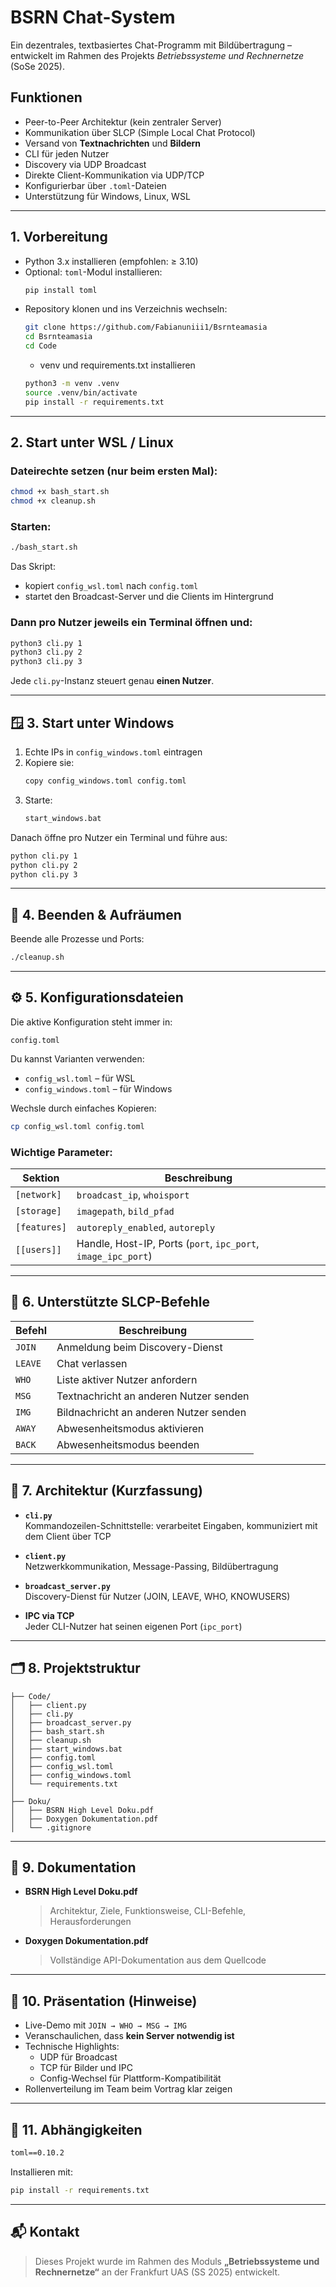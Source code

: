 #  BSRN Chat-System

Ein dezentrales, textbasiertes Chat-Programm mit Bildübertragung – entwickelt im Rahmen des Projekts *Betriebssysteme und Rechnernetze* (SoSe 2025).

##  Funktionen

- Peer-to-Peer Architektur (kein zentraler Server)
- Kommunikation über SLCP (Simple Local Chat Protocol)
- Versand von **Textnachrichten** und **Bildern**
- CLI für jeden Nutzer
- Discovery via UDP Broadcast
- Direkte Client-Kommunikation via UDP/TCP
- Konfigurierbar über `.toml`-Dateien
- Unterstützung für Windows, Linux, WSL

---

##  1. Vorbereitung

- Python 3.x installieren (empfohlen: ≥ 3.10)
- Optional: `toml`-Modul installieren:
  ```bash
  pip install toml
  ```
- Repository klonen und ins Verzeichnis wechseln:
  ```bash
  git clone https://github.com/Fabianuniii1/Bsrnteamasia
  cd Bsrnteamasia
  cd Code
  ```
  - venv und requirements.txt installieren
  ```bash
  python3 -m venv .venv
  source .venv/bin/activate
  pip install -r requirements.txt
  ```
---

## 2. Start unter WSL / Linux

### Dateirechte setzen (nur beim ersten Mal):

```bash
chmod +x bash_start.sh
chmod +x cleanup.sh
```

### Starten:

```bash
./bash_start.sh
```

Das Skript:
- kopiert `config_wsl.toml` nach `config.toml`
- startet den Broadcast-Server und die Clients im Hintergrund

### Dann pro Nutzer jeweils ein Terminal öffnen und:

```bash
python3 cli.py 1
python3 cli.py 2
python3 cli.py 3
```

Jede `cli.py`-Instanz steuert genau **einen Nutzer**.

---

## 🪟 3. Start unter Windows

1. Echte IPs in `config_windows.toml` eintragen
2. Kopiere sie:
   ```bash
   copy config_windows.toml config.toml
   ```
3. Starte:
   ```bash
   start_windows.bat
   ```

Danach öffne pro Nutzer ein Terminal und führe aus:

```bash
python cli.py 1
python cli.py 2
python cli.py 3
```

---

## 🧹 4. Beenden & Aufräumen

Beende alle Prozesse und Ports:

```bash
./cleanup.sh
```

---

## ⚙️ 5. Konfigurationsdateien

Die aktive Konfiguration steht immer in:

```plaintext
config.toml
```

Du kannst Varianten verwenden:

- `config_wsl.toml` – für WSL
- `config_windows.toml` – für Windows

Wechsle durch einfaches Kopieren:

```bash
cp config_wsl.toml config.toml
```

### Wichtige Parameter:

| Sektion     | Beschreibung                                           |
|-------------|--------------------------------------------------------|
| `[network]` | `broadcast_ip`, `whoisport`                            |
| `[storage]` | `imagepath`, `bild_pfad`                               |
| `[features]`| `autoreply_enabled`, `autoreply`                       |
| `[[users]]` | Handle, Host-IP, Ports (`port`, `ipc_port`, `image_ipc_port`) |

---

## 🧪 6. Unterstützte SLCP-Befehle

| Befehl     | Beschreibung                                     |
|------------|--------------------------------------------------|
| `JOIN`     | Anmeldung beim Discovery-Dienst                  |
| `LEAVE`    | Chat verlassen                                   |
| `WHO`      | Liste aktiver Nutzer anfordern                   |
| `MSG`      | Textnachricht an anderen Nutzer senden           |
| `IMG`      | Bildnachricht an anderen Nutzer senden           |
| `AWAY`     | Abwesenheitsmodus aktivieren                     |
| `BACK`     | Abwesenheitsmodus beenden                        |

---

## 🧠 7. Architektur (Kurzfassung)

- **`cli.py`**  
  Kommandozeilen-Schnittstelle: verarbeitet Eingaben, kommuniziert mit dem Client über TCP

- **`client.py`**  
  Netzwerkkommunikation, Message-Passing, Bildübertragung

- **`broadcast_server.py`**  
  Discovery-Dienst für Nutzer (JOIN, LEAVE, WHO, KNOWUSERS)

- **IPC via TCP**  
  Jeder CLI-Nutzer hat seinen eigenen Port (`ipc_port`)

---

## 🗂️ 8. Projektstruktur

```plaintext
├── Code/
│   ├── client.py
│   ├── cli.py
│   ├── broadcast_server.py
│   ├── bash_start.sh
│   ├── cleanup.sh
│   ├── start_windows.bat
│   ├── config.toml
│   ├── config_wsl.toml
│   ├── config_windows.toml
│   └── requirements.txt
│
├── Doku/
│   ├── BSRN High Level Doku.pdf
│   ├── Doxygen Dokumentation.pdf
│   └── .gitignore
```

---

## 📄 9. Dokumentation

- **BSRN High Level Doku.pdf**  
  > Architektur, Ziele, Funktionsweise, CLI-Befehle, Herausforderungen

- **Doxygen Dokumentation.pdf**  
  > Vollständige API-Dokumentation aus dem Quellcode

---

## 🎤 10. Präsentation (Hinweise)

- Live-Demo mit `JOIN → WHO → MSG → IMG`
- Veranschaulichen, dass **kein Server notwendig ist**
- Technische Highlights:
  - UDP für Broadcast
  - TCP für Bilder und IPC
  - Config-Wechsel für Plattform-Kompatibilität
- Rollenverteilung im Team beim Vortrag klar zeigen

---

## 🧱 11. Abhängigkeiten

```txt
toml==0.10.2
```

Installieren mit:

```bash
pip install -r requirements.txt
```

---

## 📬 Kontakt

> Dieses Projekt wurde im Rahmen des Moduls **„Betriebssysteme und Rechnernetze“** an der Frankfurt UAS (SS 2025) entwickelt.

